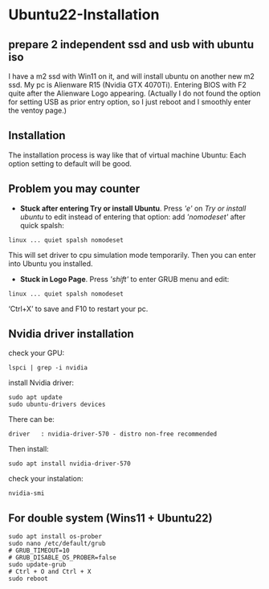 # Ubuntu22-Installation

## prepare 2 independent ssd and usb with ubuntu iso
I have a m2 ssd with Win11 on it, and will install ubuntu on another new m2 ssd.
My pc is Alienware R15 (Nvidia GTX 4070Ti). Entering BIOS with F2 quite after the Alienware Logo appearing.
(Actually I do not found the option for setting USB as prior entry option, so I just reboot and I smoothly enter the ventoy page.)

## Installation
The installation process is way like that of virtual machine Ubuntu:
Each option setting to default will be good.

## Problem you may counter
- **Stuck after entering Try or install Ubuntu**. Press *'e'* on *Try or install ubuntu* to edit instead of entering that option: add *'nomodeset'* after quick spalsh:
```
linux ... quiet spalsh nomodeset
```
This will set driver to cpu simulation mode temporarily. Then you can enter into Ubuntu you installed.
- **Stuck in Logo Page**. Press *'shift'* to enter GRUB menu and edit:
```
linux ... quiet spalsh nomodeset
```
‘Ctrl+X’ to save and F10 to restart your pc.

## **Nvidia driver installation**

check your GPU:
```
lspci | grep -i nvidia
```
install Nvidia driver:
```
sudo apt update
sudo ubuntu-drivers devices
```
There can be:
```
driver   : nvidia-driver-570 - distro non-free recommended
```
Then install:
```
sudo apt install nvidia-driver-570
```
check your instalation:
```
nvidia-smi
```

## For double system (Wins11 + Ubuntu22)
```
sudo apt install os-prober
sudo nano /etc/default/grub
# GRUB_TIMEOUT=10
# GRUB_DISABLE_OS_PROBER=false
sudo update-grub
# Ctrl + O and Ctrl + X
sudo reboot
```
  


